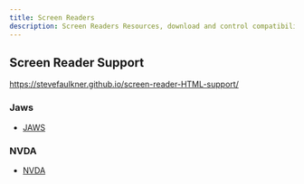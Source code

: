 ```yaml
---
title: Screen Readers
description: Screen Readers Resources, download and control compatibility
---
```


## Screen Reader Support

https://stevefaulkner.github.io/screen-reader-HTML-support/

### Jaws

* [JAWS](https://www.freedomscientific.com/products/software/jaws/)

### NVDA

* [NVDA](https://www.nvda.fr/)